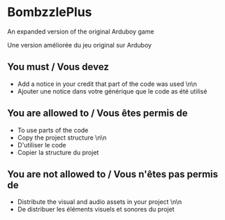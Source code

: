 # BombzzlePlus
An expanded version of the original Arduboy game

Une version améliorée du jeu original sur Arduboy

## You must / Vous devez
- Add a notice in your credit that part of the code was used
\n\n
- Ajouter une notice dans votre générique que le code as été utilisé

## You are allowed to / Vous êtes permis de
- To use parts of the code
- Copy the project structure
\n\n
- D'utiliser le code
- Copier la structure du projet

## You are not allowed to / Vous n'êtes pas permis de
- Distribute the visual and audio assets in your project
\n\n
- De distribuer les éléments visuels et sonores du projet
